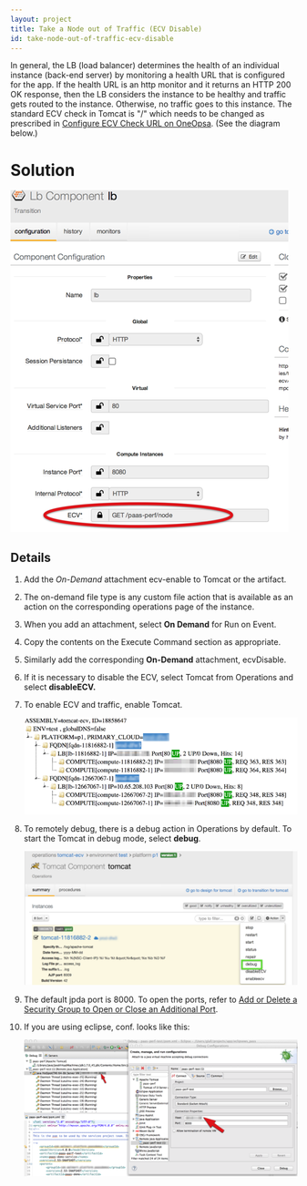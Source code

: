 ```yaml
---
layout: project
title: Take a Node out of Traffic (ECV Disable)
id: take-node-out-of-traffic-ecv-disable
---
```


In general, the LB (load balancer) determines the health of an individual instance (back-end server) by monitoring a health URL that is configured for the app. If the health URL is an http monitor and it returns an HTTP 200 OK response, then the LB considers the instance to be healthy and traffic gets routed to the instance. Otherwise, no traffic goes to this instance. The standard ECV check in Tomcat is "/" which needs to be changed as prescribed in <a href="javascript:loadContent('/documentation/user/how-to/configure-ecv-check-url-on-oneops.html');">Configure ECV Check URL on OneOpsa</a>. (See the diagram below.)

# Solution

![ECV check](/assets/docs/local/images/ecv-check.png)


## Details


1. Add the *On-Demand* attachment ecv-enable to Tomcat or the artifact.
2. The on-demand file type is any custom file action that is available as an action on the corresponding operations page of the instance.
3. When you add an attachment, select **On Demand** for Run on Event.
4. Copy the contents on the Execute Command section as appropriate.
5. Similarly add the corresponding **On-Demand** attachment, ecvDisable.
6. If it is necessary to disable the ECV, select Tomcat from Operations and select **disableECV.**
7. To enable ECV and traffic, enable Tomcat.

    ![ECV disable toncatup](/assets/docs/local/images/ecv-disable-tomcatup.png)

8. To remotely debug, there is a debug action in Operations by default. To start the Tomcat in debug mode, select **debug**.

    ![ECV disable debug tomcat](/assets/docs/local/images/ecv-disable-debug-tomcat.png)

9. The default jpda port is 8000. To open the ports, refer to <a href="javascript:loadContent('/documentation/user/how-to/add-delete-security-group.html');">Add or Delete a Security Group to Open or Close an Additional Port</a>.
10. If you are using eclipse, conf. looks like this:

    ![ECV disable eclipse debug conf](/assets/docs/local/images/ecv-disable-eclipse-debug-conf.png)
